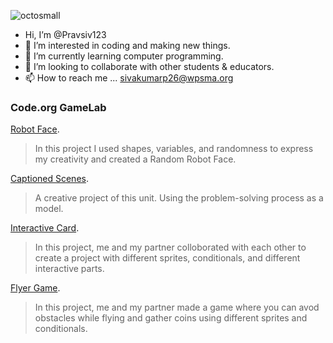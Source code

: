 ![octosmall](https://github.com/Pravsiv123/Pravsiv123/assets/146837858/63ff6846-b2e1-4c3d-ad97-55fce09d1321)
 - Hi, I’m @Pravsiv123
- 👀 I’m interested in coding and making new things.
- 🌱 I’m currently learning computer programming. 
- 💞️ I’m looking to collaborate with other students & educators.
- 📫 How to reach me ... sivakumarp26@wpsma.org

<!---
Pravsiv123/Pravsiv123 is a ✨ special ✨ repository because its `README.md` (this file) appears on your GitHub profile.
You can click the Preview link to take a look at your changes.
--->
### Code.org GameLab

[Robot Face](https://studio.code.org/projects/gamelab/wSTFX5yNExhET8F9tOzUzBUqwMUqNXPyfJs6EoCp7_M0).
> In this project I used shapes, variables, and randomness to express my creativity and created a Random Robot Face.

[Captioned Scenes](https://studio.code.org/projects/gamelab/LZNEivyo9sIxRdRlE-jML2kSn9mRYSYns609CfUTKyg0).
> A creative project of this unit. Using the problem-solving process as a model.

[Interactive Card](https://studio.code.org/projects/gamelab/hOqJlHvu19JB0EoJimcqzJYYKmFJ2CJcpIjeAc-Z-6I).
> In this project, me and my partner colloborated with each other to create a project with different sprites, conditionals, and different interactive parts.

[Flyer Game](https://studio.code.org/projects/gamelab/vJQBSpuloCwY_WN9KLQpT8vSvDnbohUp0o1wXpX4tpI).
> In this project, me and my partner made a game where you can avod obstacles while flying and gather coins using different sprites and conditionals. 

